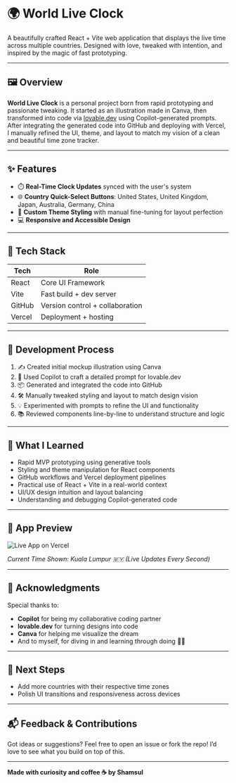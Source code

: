 # 🌍 World Live Clock

A beautifully crafted React + Vite web application that displays the live time across multiple countries. Designed with love, tweaked with intention, and inspired by the magic of fast prototyping.

---

## 🖼️ Overview

**World Live Clock** is a personal project born from rapid prototyping and passionate tweaking. It started as an illustration made in Canva, then transformed into code via [lovable.dev](https://lovable.dev) using Copilot-generated prompts. After integrating the generated code into GitHub and deploying with Vercel, I manually refined the UI, theme, and layout to match my vision of a clean and beautiful time zone tracker.

---

## ✨ Features

- ⏱️ **Real-Time Clock Updates** synced with the user's system
- 🌐 **Country Quick-Select Buttons**: United States, United Kingdom, Japan, Australia, Germany, China
- 🎨 **Custom Theme Styling** with manual fine-tuning for layout perfection
- 💻 **Responsive and Accessible Design**

---

## 🚀 Tech Stack

| Tech        | Role                        |
|-------------|-----------------------------|
| React       | Core UI Framework           |
| Vite        | Fast build + dev server     |
| GitHub      | Version control + collaboration |
| Vercel      | Deployment + hosting        |

---

## 🔧 Development Process

1. ✍️ Created initial mockup illustration using Canva
2. 🤖 Used Copilot to craft a detailed prompt for lovable.dev
3. 📦 Generated and integrated the code into GitHub
4. 🛠️ Manually tweaked styling and layout to match design vision
5. 💡 Experimented with prompts to refine the UI and functionality
6. 📚 Reviewed components line-by-line to understand structure and logic

---

## 📘 What I Learned

- Rapid MVP prototyping using generative tools
- Styling and theme manipulation for React components
- GitHub workflows and Vercel deployment pipelines
- Practical use of React + Vite in a real-world context
- UI/UX design intuition and layout balancing
- Understanding and debugging Copilot-generated code

---

## 📸 App Preview

![Live App on Vercel](https://world-clock-live.vercel.app/)

_Current Time Shown: Kuala Lumpur 🇲🇾 (Live Updates Every Second)_

---

## 🤝 Acknowledgments

Special thanks to:
- **Copilot** for being my collaborative coding partner
- **lovable.dev** for turning designs into code
- **Canva** for helping me visualize the dream
- And to myself, for diving in and learning through doing 🧠🔥

---

## 🧭 Next Steps

- Add more countries with their respective time zones
- Polish UI transitions and responsiveness across devices

---

## 📬 Feedback & Contributions

Got ideas or suggestions? Feel free to open an issue or fork the repo! I’d love to see what you build on top of this.

---

**Made with curiosity and coffee ☕ by Shamsul**